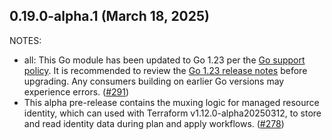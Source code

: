 ## 0.19.0-alpha.1 (March 18, 2025)

NOTES:

* all: This Go module has been updated to Go 1.23 per the [Go support policy](https://go.dev/doc/devel/release#policy). It is recommended to review the [Go 1.23 release notes](https://go.dev/doc/go1.23) before upgrading. Any consumers building on earlier Go versions may experience errors. ([#291](https://github.com/hashicorp/terraform-plugin-mux/issues/291))
* This alpha pre-release contains the muxing logic for managed resource identity, which can used with Terraform v1.12.0-alpha20250312, to store and read identity data during plan and apply workflows. ([#278](https://github.com/hashicorp/terraform-plugin-mux/issues/278))

